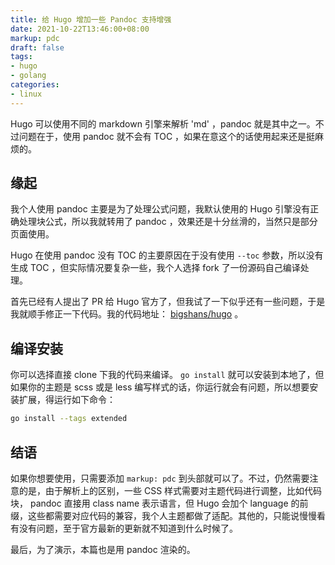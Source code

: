 ```yaml
---
title: 给 Hugo 增加一些 Pandoc 支持增强
date: 2021-10-22T13:46:00+08:00
markup: pdc
draft: false
tags:
- hugo
- golang
categories:
- linux
---
```


Hugo 可以使用不同的 markdown 引擎来解析 'md' ，pandoc 就是其中之一。不过问题在于，使用 pandoc 就不会有 TOC ，如果在意这个的话使用起来还是挺麻烦的。

## 缘起

我个人使用 pandoc 主要是为了处理公式问题，我默认使用的 Hugo 引擎没有正确处理块公式，所以我就转用了 pandoc ，效果还是十分丝滑的，当然只是部分页面使用。

Hugo 在使用 pandoc 没有 TOC 的主要原因在于没有使用 `--toc` 参数，所以没有生成 TOC ，但实际情况要复杂一些，我个人选择 fork 了一份源码自己编译处理。

首先已经有人提出了 PR 给 Hugo 官方了，但我试了一下似乎还有一些问题，于是我就顺手修正一下代码。我的代码地址： [bigshans/hugo](https://github.com/bigshans/hugo) 。

## 编译安装

你可以选择直接 clone 下我的代码来编译。 `go install` 就可以安装到本地了，但如果你的主题是 scss 或是 less 编写样式的话，你运行就会有问题，所以想要安装扩展，得运行如下命令：

``` sh
go install --tags extended
```

## 结语

如果你想要使用，只需要添加 `markup: pdc` 到头部就可以了。不过，仍然需要注意的是，由于解析上的区别，一些 CSS 样式需要对主题代码进行调整，比如代码块， pandoc 直接用 class name 表示语言，但 Hugo 会加个 language 的前缀，这些都需要对应代码的兼容，我个人主题都做了适配。其他的，只能说慢慢看有没有问题，至于官方最新的更新就不知道到什么时候了。

最后，为了演示，本篇也是用 pandoc 渲染的。
